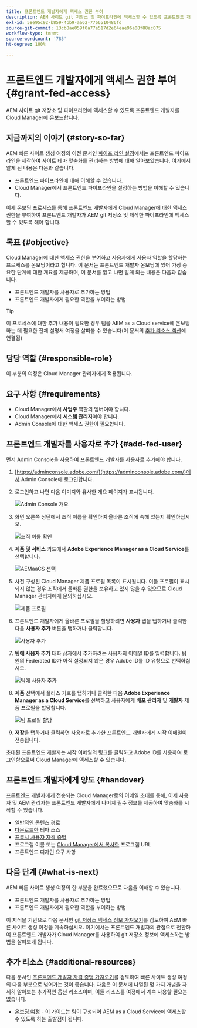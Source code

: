 ```yaml
---
title: 프론트엔드 개발자에게 액세스 권한 부여
description: AEM 사이트 git 저장소 및 파이프라인에 액세스할 수 있도록 프론트엔드 개발자를 Cloud Manager에 온보드합니다.
exl-id: 58e95c92-b859-4bb9-aa62-7766510486fd
source-git-commit: 13cb8ae059f0a77e517d2e64eae96a08f88ac075
workflow-type: tm+mt
source-wordcount: '785'
ht-degree: 100%

---
```


# 프론트엔드 개발자에게 액세스 권한 부여 {#grant-fed-access}

AEM 사이트 git 저장소 및 파이프라인에 액세스할 수 있도록 프론트엔드 개발자를 Cloud Manager에 온보드합니다.

## 지금까지의 이야기 {#story-so-far}

AEM 빠른 사이트 생성 여정의 이전 문서인 [파이프 라인 설정](pipeline-setup.md)에서는 프론트엔드 파이프라인을 제작하여 사이트 테마 맞춤화를 관리하는 방법에 대해 알아보았습니다. 여기에서 알게 된 내용은 다음과 같습니다.

* 프론트엔드 파이프라인에 대해 이해할 수 있습니다.
* Cloud Manager에서 프론트엔드 파이프라인을 설정하는 방법을 이해할 수 있습니다.

이제 온보딩 프로세스를 통해 프론트엔드 개발자에게 Cloud Manager에 대한 액세스 권한을 부여하여 프론트엔드 개발자가 AEM git 저장소 및 제작한 파이프라인에 액세스할 수 있도록 해야 합니다.

## 목표 {#objective}

Cloud Manager에 대한 액세스 권한을 부여하고 사용자에게 사용자 역할을 할당하는 프로세스를 온보딩이라고 합니다. 이 문서는 프론트엔드 개발자 온보딩에 있어 가장 중요한 단계에 대한 개요를 제공하며, 이 문서를 읽고 나면 알게 되는 내용은 다음과 같습니다.

* 프론트엔드 개발자를 사용자로 추가하는 방법
* 프론트엔드 개발자에게 필요한 역할을 부여하는 방법

>[!TIP]
>
>이 프로세스에 대한 추가 내용이 필요한 경우 팀을 AEM as a Cloud service에 온보딩하는 데 필요한 전체 설명서 여정을 살펴볼 수 있습니다(이 문서의 [추가 리소스 섹션](#additional-resources)에 연결됨)

## 담당 역할 {#responsible-role}

이 부분의 여정은 Cloud Manager 관리자에게 적용됩니다.

## 요구 사항 {#requirements}

* Cloud Manager에서 **사업주** 역할의 멤버여야 합니다.
* Cloud Manager에서 **시스템 관리자**&#x200B;여야 합니다.
* Admin Console에 대한 액세스 권한이 필요합니다.

## 프론트엔드 개발자를 사용자로 추가 {#add-fed-user}

먼저 Admin Console을 사용하여 프론트엔드 개발자를 사용자로 추가해야 합니다.

1. [https://adminconsole.adobe.com/](https://adminconsole.adobe.com/)에서 Admin Console에 로그인합니다.

1. 로그인하고 나면 다음 이미지와 유사한 개요 페이지가 표시됩니다.

   ![Admin Console 개요](assets/admin-console.png)

1. 화면 오른쪽 상단에서 조직 이름을 확인하여 올바른 조직에 속해 있는지 확인하십시오.

   ![조직 이름 확인](assets/correct-org.png)

1. **제품 및 서비스** 카드에서 **Adobe Experience Manager as a Cloud Service**&#x200B;를 선택합니다.

   ![AEMaaCS 선택](assets/select-aemaacs.png)

1. 사전 구성된 Cloud Manager 제품 프로필 목록이 표시됩니다. 이들 프로필이 표시되지 않는 경우 조직에서 올바른 권한을 보유하고 있지 않을 수 있으므로 Cloud Manager 관리자에게 문의하십시오.

   ![제품 프로필](assets/product-profiles.png)

1. 프론트엔드 개발자에게 올바른 프로필을 할당하려면 **사용자** 탭을 탭하거나 클릭한 다음 **사용자 추가** 버튼을 탭하거나 클릭합니다.

   ![사용자 추가](assets/add-user.png)

1. **팀에 사용자 추가** 대화 상자에서 추가하려는 사용자의 이메일 ID를 입력합니다. 팀원의 Federated ID가 아직 설정되지 않은 경우 Adobe ID를 ID 유형으로 선택하십시오.

   ![팀에 사용자 추가](assets/add-to-team.png)

1. **제품** 선택에서 플러스 기호를 탭하거나 클릭한 다음 **Adobe Experience Manager as a Cloud Service**&#x200B;를 선택하고 사용자에게 **배포 관리자** 및 **개발자** 제품 프로필을 할당합니다.

   ![팀 프로필 할당](assets/assign-team.png)

1. **저장**&#x200B;을 탭하거나 클릭하면 사용자로 추가한 프론트엔드 개발자에게 시작 이메일이 전송됩니다.

초대된 프론트엔드 개발자는 시작 이메일의 링크를 클릭하고 Adobe ID를 사용하여 로그인함으로써 Cloud Manager에 액세스할 수 있습니다.

## 프론트엔드 개발자에게 양도 {#handover}

프론트엔드 개발자에게 전송되는 Cloud Manager로의 이메일 초대를 통해, 이제 사용자 및 AEM 관리자는 프론트엔드 개발자에게 나머지 필수 정보를 제공하여 맞춤화를 시작할 수 있습니다.

* [일반적인 콘텐츠 경로](#example-page)
* [다운로드한](#download-theme) 테마 소스
* [프록시 사용자 자격 증명](#proxy-user)
* 프로그램 이름 또는 [Cloud Manager에서 복사한](pipeline-setup.md#login) 프로그램 URL
* 프론트엔드 디자인 요구 사항

## 다음 단계 {#what-is-next}

AEM 빠른 사이트 생성 여정의 한 부분을 완료했으므로 다음을 이해할 수 있습니다.

* 프론트엔드 개발자를 사용자로 추가하는 방법
* 프론트엔드 개발자에게 필요한 역할을 부여하는 방법

이 지식을 기반으로 다음 문서인 [git 저장소 액세스 정보 가져오기](retrieve-access.md)를 검토하여 AEM 빠른 사이트 생성 여정을 계속하십시오. 여기에서는 프론트엔드 개발자의 관점으로 전환하여 프론트엔드 개발자가 Cloud Manager를 사용하여 git 저장소 정보에 액세스하는 방법을 살펴보게 됩니다.

## 추가 리소스 {#additional-resources}

다음 문서인 [프론트엔드 개발자 자격 증명 가져오기](retrieve-access.md)를 검토하여 빠른 사이트 생성 여정의 다음 부분으로 넘어가는 것이 좋습니다. 다음은 이 문서에 나열된 몇 가지 개념을 자세히 알아보는 추가적인 옵션 리소스이며, 이들 리소스를 여정에서 계속 사용할 필요는 없습니다.

* [온보딩 여정](/help/journey-onboarding/overview.md) - 이 가이드는 팀이 구성되어 AEM as a Cloud Service에 액세스할 수 있도록 하는 출발점이 됩니다.
